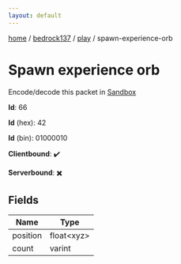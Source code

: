 ```yaml
---
layout: default
---
```


[home](/)  /  [bedrock137](/protocol/bedrock137)  /  [play](/protocol/bedrock137/play)  /  spawn-experience-orb

# Spawn experience orb

Encode/decode this packet in [Sandbox](../../../sandbox/bedrock137#Play.SpawnExperienceOrb)

**Id**: 66

**Id** (hex): 42

**Id** (bin): 01000010

**Clientbound**: ✔️

**Serverbound**: ✖️

## Fields

Name | Type
---|---
position | float&lt;xyz&gt;
count | varint
